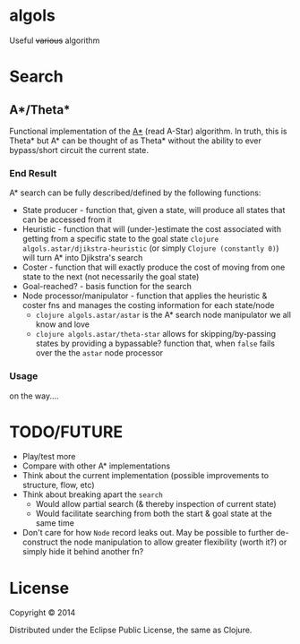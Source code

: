 # algols

Useful ~~various~~ algorithm

# Search

## A*/Theta*

Functional implementation of the [A*](http://en.wikipedia.org/wiki/A*_search_algorithm) (read A-Star) algorithm.  In truth, this is Theta* but A* can be thought of as
Theta* without the ability to ever bypass/short circuit the current state.

### End Result
                
A* search can be fully described/defined by the following functions:
* State producer - function that, given a state, will produce all states that can be accessed from it
* Heuristic - function that will (under-)estimate the cost associated with getting from a specific
state to the goal state
        ```clojure algols.astar/djikstra-heuristic``` (or simply ```Clojure (constantly 0)```) will 
turn A* into Djikstra's search
* Coster - function that will exactly produce the cost of moving from one state to the next (not
necessarily the goal state)
* Goal-reached? - basis function for the search
* Node processor/manipulator - function that applies the heuristic & coster fns and 
manages the costing information for each state/node
  * ```clojure algols.astar/astar``` is the A* search node manipulator we all know and love
  * ```clojure algols.astar/theta-star``` allows for skipping/by-passing states by providing a bypassable?
 function that, when ````false```` fails over the the ````astar```` node processor

### Usage

on the way....

# TODO/FUTURE
* Play/test more
* Compare with other A* implementations
* Think about the current implementation (possible improvements to structure, flow, etc)
* Think about breaking apart the ````search ````
  * Would allow partial search (& thereby inspection of current state)
  * Would facilitate searching from both the start & goal state at the same time
* Don't care for how ````Node```` record leaks out.  May be possible to further de-construct the node
 manipulation to allow greater flexibility (worth it?) or simply hide it behind another fn?

# License

Copyright © 2014

Distributed under the Eclipse Public License, the same as Clojure.
